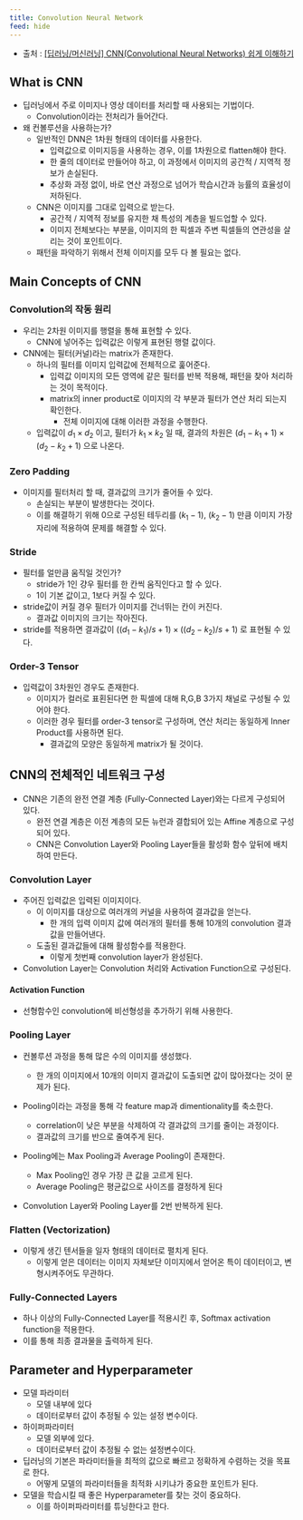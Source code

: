 ```yaml
---
title: Convolution Neural Network
feed: hide
---
```


- 출처 : [[딥러닝/머신러닝] CNN(Convolutional Neural Networks) 쉽게 이해하기](https://halfundecided.medium.com/%EB%94%A5%EB%9F%AC%EB%8B%9D-%EB%A8%B8%EC%8B%A0%EB%9F%AC%EB%8B%9D-cnn-convolutional-neural-networks-%EC%89%BD%EA%B2%8C-%EC%9D%B4%ED%95%B4%ED%95%98%EA%B8%B0-836869f88375)

## What is CNN
- 딥러닝에서 주로 이미지나 영상 데이터를 처리할 때 사용되는 기법이다.
	- Convolution이라는 전처리가 들어간다.
- 왜 컨볼루션을 사용하는가?
	- 일반적인 DNN은 1차원 형태의 데이터를 사용한다.
		- 입력값으로 이미지등을 사용하는 경우, 이를 1차원으로 flatten해야 한다.
		- 한 줄의 데이터로 만들어야 하고, 이 과정에서 이미지의 공간적 / 지역적 정보가 손실된다.
		- 추상화 과정 없이, 바로 연산 과정으로 넘어가 학습시간과 능률의 효율성이 저하된다.
	- CNN은 이미지를 그대로 입력으로 받는다.
		- 공간적 / 지역적 정보를 유지한 채 특성의 계층을 빌드업할 수 있다.
		- 이미지 전체보다는 부분을, 이미지의 한 픽셀과 주변 픽셀들의 연관성을 살리는 것이 포인트이다.
	- 패턴을 파악하기 위해서 전체 이미지를 모두 다 볼 필요는 없다.

## Main Concepts of CNN
### Convolution의 작동 원리
- 우리는 2차원 이미지를 행렬을 통해 표현할 수 있다.
	- CNN에 넣어주는 입력값은 이렇게 표현된 행렬 값이다.
- CNN에는 필터(커널)라는 matrix가 존재한다.
	- 하나의 필터를 이미지 입력값에 전체적으로 훑어준다.
		- 입력값 이미지의 모든 영역에 같은 필터를 반복 적용해, 패턴을 찾아 처리하는 것이 목적이다.
		- matrix의 inner product로 이미지의 각 부분과 필터가 연산 처리 되는지 확인한다.
			- 전체 이미지에 대해 이러한 과정을 수행한다.
	- 입력값이 $d_1 \times d_2$ 이고, 필터가 $k_1 \times k_2$ 일 때, 결과의 차원은 $(d_1 - k_1 + 1) \times (d_2 - k_2 + 1)$ 으로 나온다.

### Zero Padding
- 이미지를 필터처리 할 때, 결과값의 크기가 줄어들 수 있다.
	- 손실되는 부분이 발생한다는 것이다.
	- 이를 해결하기 위해 0으로 구성된 테두리를 $(k_1 - 1)$, $(k_2 - 1)$ 만큼 이미지 가장자리에 적용하여 문제를 해결할 수 있다.

### Stride
- 필터를 얼만큼 움직일 것인가?
	- stride가 1인 걍우 필터를 한 칸씩 움직인다고 할 수 있다.
	- 1이 기본 값이고, 1보다 커질 수 있다.
- stride값이 커질 경우 필터가 이미지를 건너뛰는 칸이 커진다.
	- 결과값 이미지의 크기는 작아진다.
- stride를 적용하면 결과값이 $((d_1 - k_1) / s + 1) \times ((d_2 - k_2) / s + 1)$ 로 표현될 수 있다.

### Order-3 Tensor
- 입력값이 3차원인 경우도 존재한다.
	- 이미지가 컬러로 표횐된다면 한 픽셀에 대해 R,G,B 3가지 채널로 구성될 수 있어야 한다.
	- 이러한 경우 필터를 order-3 tensor로 구성하며, 연산 처리는 동일하게 Inner Product를 사용하면 된다.
		- 결과값의 모양은 동일하게 matrix가 될 것이다.

## CNN의 전체적인 네트워크 구성
- CNN은 기존의 완전 연결 계층 (Fully-Connected Layer)와는 다르게 구성되어 있다.
	- 완전 연결 계층은 이전 계층의 모든 뉴런과 결합되어 있는 Affine 계층으로 구성되어 있다.
	- CNN은 Convolution Layer와 Pooling Layer들을 활성화 함수 앞뒤에 배치하여 만든다.

### Convolution Layer
- 주어진 입력값은 입력된 이미지이다.
	- 이 이미지를 대상으로 여러개의 커널을 사용하여 결과값을 얻는다.
		- 한 개의 입력 이미지 값에 여러개의 필터를 통해 10개의 convolution 결과값을 만들어낸다.
	- 도출된 결과값들에 대해 활성함수를 적용한다.
		- 이렇게 첫번째 convolution layer가 완성된다.
- Convolution Layer는 Convolution 처리와 Activation Function으로 구성된다.

#### Activation Function
- 선형함수인 convolution에 비선형성을 추가하기 위해 사용한다.

### Pooling Layer
- 컨볼루션 과정을 통해 많은 수의 이미지를 생성했다.
	- 한 개의 이미지에서 10개의 이미지 결과값이 도출되면 값이 많아졌다는 것이 문제가 된다.
- Pooling이라는 과정을 통해 각 feature map과 dimentionality를 축소한다.
	- correlation이 낮은 부분을 삭제하여 각 결과값의 크기를 줄이는 과정이다.
	- 결과값의 크기를 반으로 줄여주게 된다.
- Pooling에는 Max Pooling과 Average Pooling이 존재한다.
	- Max Pooling인 경우 가장 큰 값을 고르게 된다.
	- Average Pooling은 평균값으로 사이즈를 결정하게 된다

- Convolution Layer와 Pooling Layer를 2번 반복하게 된다.

### Flatten (Vectorization)
- 이렇게 생긴 텐서들을 일자 형태의 데이터로 펼치게 된다.
	- 이렇게 얻은 데이터는 이미지 자체보단 이미지에서 얻어온 특이 데이터이고, 변형시켜주어도 무관하다.

### Fully-Connected Layers
- 하나 이상의 Fully-Connected Layer를 적용시킨 후, Softmax activation function을 적용한다.
- 이를 통해 최종 결과물을 출력하게 된다.

## Parameter and Hyperparameter
- 모델 파라미터
	- 모델 내부에 있다
	- 데이터로부터 값이 추정될 수 있는 설정 변수이다.
- 하이퍼파라미터
	- 모델 외부에 있다.
	- 데이터로부터 값이 추정될 수 없는 설정변수이다.
- 딥러닝의 기본은 파라미터들을 최적의 값으로 빠르고 정확하게 수렴하는 것을 목표로 한다.
	- 어떻게 모델의 파라미터들을 최적화 시키냐가 중요한 포인트가 된다.
- 모델을 학습시킬 때 좋은 Hyperparameter를 찾는 것이 중요하다.
	- 이를 하이퍼파라미터를 튜닝한다고 한다.